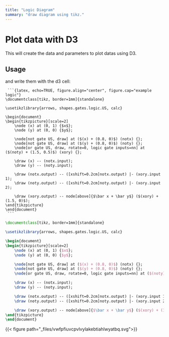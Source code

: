 ```yaml
---
title: "Logic Diagram"
summary: "draw diagram using tikz."
---
```


# Plot data with D3

This will create the data and parameters to plot datas using D3.

## Usage


and write them with the d3 cell: 

~~~
 ```{latex, echo=TRUE, figure.align="center", figure.cap="example logic"}
\documentclass[tikz, border=1mm]{standalone}

\usetikzlibrary{arrows, shapes.gates.logic.US, calc}

\begin{document}
\begin{tikzpicture}[scale=2]
    \node (x) at (0, 1) {$x$};
    \node (y) at (0, 0) {$y$};

    \node[not gate US, draw] at ($(x) + (0.8, 0)$) (notx) {};
    \node[not gate US, draw] at ($(y) + (0.8, 0)$) (noty) {};
    \node[or gate US, draw, rotate=0, logic gate inputs=nn] at ($(noty) + (1.5, 0.5)$) (xory) {};

    \draw (x) -- (notx.input);
    \draw (y) -- (noty.input);

    \draw (notx.output) -- ([xshift=0.2cm]notx.output) |- (xory.input 1);
    \draw (noty.output) -- ([xshift=0.2cm]noty.output) |- (xory.input 2);

    \draw (xory.output) -- node[above]{$\bar x + \bar y$} ($(xory) + (1.5, 0)$);
\end{tikzpicture}
\end{document}
 ```
~~~

```latex
\documentclass[tikz, border=1mm]{standalone}

\usetikzlibrary{arrows, shapes.gates.logic.US, calc}

\begin{document}
\begin{tikzpicture}[scale=2]
    \node (x) at (0, 1) {$x$};
    \node (y) at (0, 0) {$y$};

    \node[not gate US, draw] at ($(x) + (0.8, 0)$) (notx) {};
    \node[not gate US, draw] at ($(y) + (0.8, 0)$) (noty) {};
    \node[or gate US, draw, rotate=0, logic gate inputs=nn] at ($(noty) + (1.5, 0.5)$) (xory) {};

    \draw (x) -- (notx.input);
    \draw (y) -- (noty.input);

    \draw (notx.output) -- ([xshift=0.2cm]notx.output) |- (xory.input 1);
    \draw (noty.output) -- ([xshift=0.2cm]noty.output) |- (xory.input 2);

    \draw (xory.output) -- node[above]{$\bar x + \bar y$} ($(xory) + (1.5, 0)$);
\end{tikzpicture}
\end{document}
```
{{< figure path="_files/vwfpfiuvcpvlvylakebtiahlwyatbq.svg">}}
